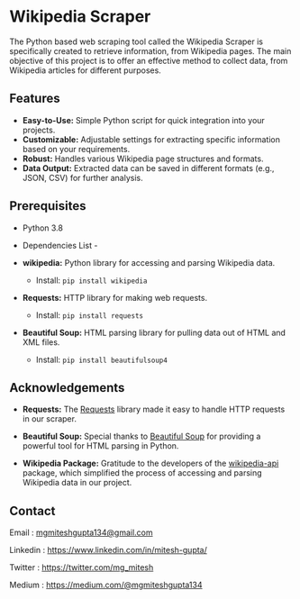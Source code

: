 # Wikipedia Scraper

The Python based web scraping tool called the Wikipedia Scraper is specifically created to retrieve information, from Wikipedia pages. The main objective of this project is to offer an effective method to collect data, from Wikipedia articles for different purposes.



## Features

- **Easy-to-Use:** Simple Python script for quick integration into your projects.
- **Customizable:** Adjustable settings for extracting specific information based on your requirements.
- **Robust:** Handles various Wikipedia page structures and formats.
- **Data Output:** Extracted data can be saved in different formats (e.g., JSON, CSV) for further analysis.

## Prerequisites
- Python 3.8
- Dependencies List -
  
- **wikipedia:** Python library for accessing and parsing Wikipedia data.
  - Install: `pip install wikipedia`
  
- **Requests:** HTTP library for making web requests.
  - Install: `pip install requests`

- **Beautiful Soup:** HTML parsing library for pulling data out of HTML and XML files.
  - Install: `pip install beautifulsoup4`
  
## Acknowledgements

- **Requests:** The [Requests](https://docs.python-requests.org/en/latest/) library made it easy to handle HTTP requests in our scraper.

- **Beautiful Soup:** Special thanks to [Beautiful Soup](https://www.crummy.com/software/BeautifulSoup/) for providing a powerful tool for HTML parsing in Python.

- **Wikipedia Package:** Gratitude to the developers of the [wikipedia-api](https://pypi.org/project/wikipedia/) package, which simplified the process of accessing and parsing Wikipedia data in our project.

## Contact
Email : mgmiteshgupta134@gmail.com

Linkedin : https://www.linkedin.com/in/mitesh-gupta/

Twitter : https://twitter.com/mg_mitesh

Medium : https://medium.com/@mgmiteshgupta134
